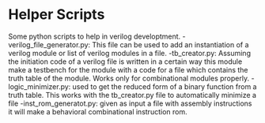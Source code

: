# Helper Scripts
Some python scripts to help in verilog developtment.
-verilog_file_generator.py: This file can be used to add an instantiation of a verilog module or list of verilog modules in a file.
-tb_creator.py: Assuming the initiation code of a verilog file is written in a certain way this module make a testbench for the module with a code for a file which contains the truth table of the module. Works only for combinational modules properly.
-logic_minimizer.py: used to get the reduced form of a binary function from a truth table. This works with the tb_creator.py file to automatically minimize a file
-inst_rom_generatot.py: given as input a file with assembly instructions it will make a behavioral combinational instruction rom.

